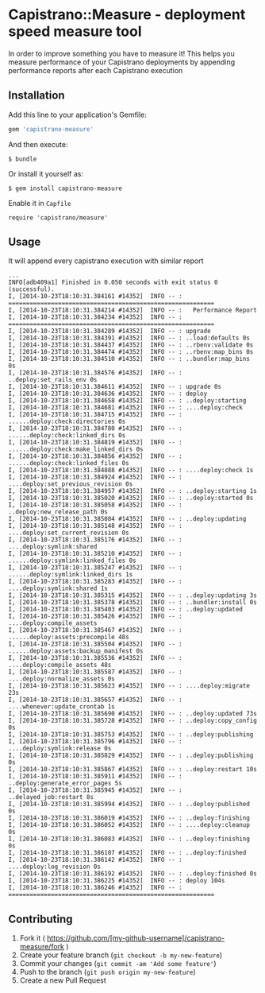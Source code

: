 # Capistrano::Measure - deployment speed measure tool

In order to improve something you have to measure it! This helps you measure performance of your Capistrano deployments by appending performance reports after each Capistrano execution

## Installation

Add this line to your application's Gemfile:

```ruby
gem 'capistrano-measure'
```

And then execute:

    $ bundle

Or install it yourself as:

    $ gem install capistrano-measure

Enable it in `Capfile`

    require 'capistrano/measure'

## Usage
It will append every capistrano execution with similar report

    ...
    INFO[adb409a1] Finished in 0.050 seconds with exit status 0 (successful).
    I, [2014-10-23T18:10:31.384161 #14352]  INFO -- : ==========================================================
    I, [2014-10-23T18:10:31.384214 #14352]  INFO -- :   Performance Report
    I, [2014-10-23T18:10:31.384234 #14352]  INFO -- : ==========================================================
    I, [2014-10-23T18:10:31.384289 #14352]  INFO -- : upgrade
    I, [2014-10-23T18:10:31.384391 #14352]  INFO -- : ..load:defaults 0s
    I, [2014-10-23T18:10:31.384437 #14352]  INFO -- : ..rbenv:validate 0s
    I, [2014-10-23T18:10:31.384474 #14352]  INFO -- : ..rbenv:map_bins 0s
    I, [2014-10-23T18:10:31.384510 #14352]  INFO -- : ..bundler:map_bins 0s
    I, [2014-10-23T18:10:31.384576 #14352]  INFO -- : ..deploy:set_rails_env 0s
    I, [2014-10-23T18:10:31.384611 #14352]  INFO -- : upgrade 0s
    I, [2014-10-23T18:10:31.384636 #14352]  INFO -- : deploy
    I, [2014-10-23T18:10:31.384658 #14352]  INFO -- : ..deploy:starting
    I, [2014-10-23T18:10:31.384681 #14352]  INFO -- : ....deploy:check
    I, [2014-10-23T18:10:31.384715 #14352]  INFO -- : ......deploy:check:directories 0s
    I, [2014-10-23T18:10:31.384780 #14352]  INFO -- : ......deploy:check:linked_dirs 0s
    I, [2014-10-23T18:10:31.384819 #14352]  INFO -- : ......deploy:check:make_linked_dirs 0s
    I, [2014-10-23T18:10:31.384856 #14352]  INFO -- : ......deploy:check:linked_files 0s
    I, [2014-10-23T18:10:31.384888 #14352]  INFO -- : ....deploy:check 1s
    I, [2014-10-23T18:10:31.384924 #14352]  INFO -- : ....deploy:set_previous_revision 0s
    I, [2014-10-23T18:10:31.384957 #14352]  INFO -- : ..deploy:starting 1s
    I, [2014-10-23T18:10:31.385020 #14352]  INFO -- : ..deploy:started 0s
    I, [2014-10-23T18:10:31.385058 #14352]  INFO -- : ..deploy:new_release_path 0s
    I, [2014-10-23T18:10:31.385084 #14352]  INFO -- : ..deploy:updating
    I, [2014-10-23T18:10:31.385148 #14352]  INFO -- : ....deploy:set_current_revision 0s
    I, [2014-10-23T18:10:31.385176 #14352]  INFO -- : ....deploy:symlink:shared
    I, [2014-10-23T18:10:31.385210 #14352]  INFO -- : ......deploy:symlink:linked_files 0s
    I, [2014-10-23T18:10:31.385247 #14352]  INFO -- : ......deploy:symlink:linked_dirs 1s
    I, [2014-10-23T18:10:31.385283 #14352]  INFO -- : ....deploy:symlink:shared 1s
    I, [2014-10-23T18:10:31.385315 #14352]  INFO -- : ..deploy:updating 3s
    I, [2014-10-23T18:10:31.385378 #14352]  INFO -- : ..bundler:install 0s
    I, [2014-10-23T18:10:31.385403 #14352]  INFO -- : ..deploy:updated
    I, [2014-10-23T18:10:31.385426 #14352]  INFO -- : ....deploy:compile_assets
    I, [2014-10-23T18:10:31.385467 #14352]  INFO -- : ......deploy:assets:precompile 48s
    I, [2014-10-23T18:10:31.385504 #14352]  INFO -- : ......deploy:assets:backup_manifest 0s
    I, [2014-10-23T18:10:31.385536 #14352]  INFO -- : ....deploy:compile_assets 48s
    I, [2014-10-23T18:10:31.385587 #14352]  INFO -- : ....deploy:normalize_assets 0s
    I, [2014-10-23T18:10:31.385623 #14352]  INFO -- : ....deploy:migrate 23s
    I, [2014-10-23T18:10:31.385657 #14352]  INFO -- : ....whenever:update_crontab 1s
    I, [2014-10-23T18:10:31.385690 #14352]  INFO -- : ..deploy:updated 73s
    I, [2014-10-23T18:10:31.385728 #14352]  INFO -- : ..deploy:copy_config 0s
    I, [2014-10-23T18:10:31.385753 #14352]  INFO -- : ..deploy:publishing
    I, [2014-10-23T18:10:31.385796 #14352]  INFO -- : ....deploy:symlink:release 0s
    I, [2014-10-23T18:10:31.385829 #14352]  INFO -- : ..deploy:publishing 0s
    I, [2014-10-23T18:10:31.385867 #14352]  INFO -- : ..deploy:restart 10s
    I, [2014-10-23T18:10:31.385911 #14352]  INFO -- : ..deploy:generate_error_pages 5s
    I, [2014-10-23T18:10:31.385945 #14352]  INFO -- : ..delayed_job:restart 8s
    I, [2014-10-23T18:10:31.385994 #14352]  INFO -- : ..deploy:published 0s
    I, [2014-10-23T18:10:31.386019 #14352]  INFO -- : ..deploy:finishing
    I, [2014-10-23T18:10:31.386052 #14352]  INFO -- : ....deploy:cleanup 0s
    I, [2014-10-23T18:10:31.386083 #14352]  INFO -- : ..deploy:finishing 0s
    I, [2014-10-23T18:10:31.386107 #14352]  INFO -- : ..deploy:finished
    I, [2014-10-23T18:10:31.386142 #14352]  INFO -- : ....deploy:log_revision 0s
    I, [2014-10-23T18:10:31.386192 #14352]  INFO -- : ..deploy:finished 0s
    I, [2014-10-23T18:10:31.386225 #14352]  INFO -- : deploy 104s
    I, [2014-10-23T18:10:31.386246 #14352]  INFO -- : ==========================================================

## Contributing

1. Fork it ( https://github.com/[my-github-username]/capistrano-measure/fork )
2. Create your feature branch (`git checkout -b my-new-feature`)
3. Commit your changes (`git commit -am 'Add some feature'`)
4. Push to the branch (`git push origin my-new-feature`)
5. Create a new Pull Request
